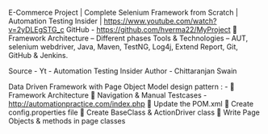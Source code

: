 E-Commerce Project | Complete Selenium Framework from Scratch | Automation Testing Insider | https://www.youtube.com/watch?v=2yDLEgSTG_c
GitHub - https://github.com/hverma22/MyProject
	Framework Architecture – Different phases Tools & Technologies – AUT, selenium webdriver, Java, Maven, TestNG, Log4j, Extend Report, Git, GitHub & Jenkins.

Source - Yt - Automation Testing Insider
Author - Chittaranjan Swain

Data Driven Framework with Page Object Model design pattern : -
	Framework Architecture
	Navigation & Manual Testcases - http://automationpractice.com/index.php 
	Update the POM.xml
	Create config.properties file
	Create BaseClass & ActionDriver class
	Write Page Objects & methods in page classes



